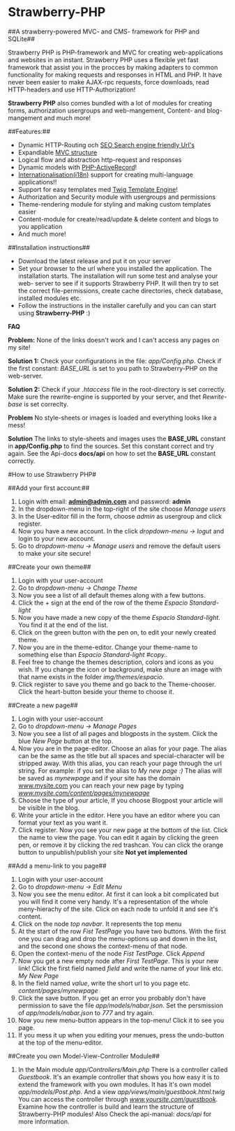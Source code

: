 Strawberry-PHP
==============

##A strawberry-powered MVC- and  CMS- framework for PHP and SQLite##

Strawberry PHP is PHP-framework and MVC for creating 
web-applications and websites in an instant. 
Strawberry PHP uses a flexible yet fast framework that
assist you in the procces by making adapters to common functionality for
making requests and responses in HTML and PHP. It have never been easier to 
make AJAX-rpc requests, force downloads, read HTTP-headers and use HTTP-Authorization!

**Strawberry PHP** also comes bundled with a lot of modules for creating forms, 
authorization usergroups and web-mangement, Content- and blog- mangement and much more!

##Features:##

* Dynamic HTTP-Routing och [SEO Search engine friendly Url's](http://en.wikipedia.org/wiki/Clean_URL)
* Expandlable [MVC structure](http://en.wikipedia.org/wiki/Model%E2%80%93view%E2%80%93controller)
* Logical flow and abstraction http-request and responses
* Dynamic models with [PHP-ActiveRecord](http://www.phpactiverecord.org/)!
* [Internationalisation(i18n)](http://en.wikipedia.org/wiki/Internationalization_and_localization) support for creating multi-language applications!!
* Support for easy templates med [Twig Template Engine](http://twig.sensiolabs.org/)!
* Authorization and Security module with usergroups and permissions
* Theme-rendering module for styling and making custom templates easier
* Content-module for create/read/update & delete content and blogs to you application
* And much more!

##Installation instructions##

* Download the latest release and put it on your server
* Set your browser to the url where you installed the application. The installation starts.
  The installation will run some test and analyse your web- server to see if it supports Strawberry PHP.
  It will then try to set the correct file-permissions, create cache directories, check database, installed modules etc.
* Follow the instructions in the installer carefully and you can can start using **Strawberry-PHP** :)


**FAQ**

**Problem:**        None of the links doesn't work and I can't access any pages on my site!

**Solution 1:**    Check your configurations in the file: _app/Config.php_. Check if the first constant: _BASE_URL_
                    is set to you path to Strawberry-PHP on the web-server.
                    
**Solution 2:**    Check if your _.htaccess_ file in the root-directory is set correctly. 
                    Make sure the rewrite-engine is supported by your server, and thet _Rewrite-base_ is set correclty.

**Problem**         No style-sheets or images is loaded and everything looks like a mess!

**Solution**        The links to style-sheets and images uses the **BASE_URL** constant in
                    **app/Config.php** to find the sources. Set this constant correct and try again. See the Api-docs **docs/api**                      on how to set the **BASE_URL** constant correctly. 

#How to use Strawberry PHP#

##Add your first account:##
1. Login with email: **admin@admin.com** and password: **admin**
2. In the dropdown-menu in the top-right of the site choose _Manage users_
3. In the User-editor fill in the form, choose _admin_ as usergroup and click register.
4. Now you have a new account. In the click _dropdown-menu -> logut_ and login to your new account.
5. Go to _dropdown-menu -> Manage users_ and remove the default users to make your site secure!

##Create your own theme##
1. Login with your user-account
2. Go to _dropdown-menu -> Change Theme_
3. Now you see a list of all default themes along with a few buttons.
4. Click the + sign at the end of the row of the theme _Espacio Standard-light_
5. Now you have made a new copy of the theme _Espacio Standard-light_. You find it at the end of the list.
6. Click on the green button with the pen on, to edit your newly created theme.
7. Now you are in the theme-editor. Change your theme-name to something else than _Espacio Standard-light #copy.._
8. Feel free to change the themes description, colors and icons as you wish. If you change the icon or background, make shure an image with that name exists in the folder _img/themes/espacio_.
9. Click register to save you theme and go back to the Theme-chooser. Click the heart-button beside your theme to choose it.

##Create a new page##
1. Login with your user-account
2. Go to _dropdown-menu -> Manage Pages_
3. Now you see a list of all pages and blogposts in the system. Click the blue _New Page_ button at the top.
4. Now you are in the page-editor. Choose an alias for your page. The alias can be the same as the title but all spaces and special-character will be stripped away. With this alias, you can reach your page through the url string. For example: if you set the alias to _My new page :)_ The alias will be saved as _mynewpage_ and if your site has the domain www.mysite.com you can reach your new page by typing _www.mysite.com/content/pages/mynewpage_
5. Choose the type of your article, If you choose Blogpost your article will be visible in the blog.
6. Write your article in the editor. Here you have an editor where you can format your text as you want it.
7. Click register. Now you see your new page at the bottom of the list. Click the name to view the page. You can edit it again by clicking the green pen, or remove it by clicking the red trashcan. You can click the orange button to unpublish/publish your site **Not yet implemented**

##Add a menu-link to you page##
1. Login with your user-account
2. Go to _dropdown-menu -> Edit Menu_
3. Now you see the menu editor. At first it can look a bit complicated but you will find it come very handy. It's a representation of the whole meny-hierachy of the site. Click on each node to unfold it and see it's content.
4. Click on the node _top navbar_. It represents the top menu
5. At the start of the row _Fist TestPage_ you have two buttons. With the first one you can drag and drop the menu-options up and down in the list, and the second one shows the context-menu of that node.
6. Open the context-menu of the node _Fist TestPage_. Click _Append_
7. Now you get a new empty node after _First TestPage_. This is your new link! Click the first field named _field_ and write the name of your link etc. _My New Page_
8. In the field named _value_, write the short url to you page etc. _content/pages/mynewpage_
9. Click the save button. If you get an error you probably don't have permission to save the file _app/models/nabar.json_. Set the persmission of _app/models/nabar.json_ to _777_ and try again.
10. Now you new menu-button appears in the top-menu! Click it to see you page. 
11. If you mess it up when you editing your menues, press the undo-button at the top of the menu-editor.

##Create you own Model-View-Controller Module##
1. In the Main module _app/Controllers/Main.php_ There is a controller called _Guestbook_. It's an example controller that shows you how easy it is to extend the framework with you own modules. It has it's own model _app/models/Post.php_. And a view _app/views/main/guestbook.html.twig_ You can access the controller through _www.yoursite.com/guestbook_. Examine how the controller is build and learn the structure of Strawberry-PHP modules! Also Check the api-manual: _docs/api_ for more information.

